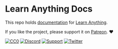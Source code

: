 # Learn Anything Docs

This repo holds [documentation](https://docs.learn-anything.xyz) for [Learn Anything](https://github.com/learn-anything/learn-anything).

If you like the project, please support it on [Patreon](https://patreon.com/learnanything). ♥️

[![CC0](https://img.shields.io/badge/license-CC0-0a0a0a.svg?style=flat&colorA=0a0a0a)](https://creativecommons.org/publicdomain/zero/1.0/) [![Discord](https://img.shields.io/badge/-Discord-0a0a0a.svg?style=flat&colorA=0a0a0a)](https://discord.gg/KKYdWjt) [![Support](https://img.shields.io/badge/%E2%9D%A4-Support-0a0a0a.svg?style=flat&colorA=0a0a0a)](https://www.patreon.com/learnanything) [![Twitter](http://bit.ly/latwitt)](https://twitter.com/learnanything_)
